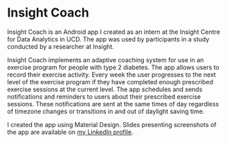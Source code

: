 # Insight Coach
Insight Coach is an Android app I created as an intern at the Insight Centre for Data Analytics in UCD. The app was used by participants in a study conducted by a researcher at Insight.

Insight Coach implements an adaptive coaching system for use in an exercise program for people with type 2 diabetes. The app allows users to record their exercise activity. Every week the user progresses to the next level of the exercise program if they have completed enough prescribed exercise sessions at the current level. The app schedules and sends notifications and reminders to users about their prescribed exercise sessions. These notifications are sent at the same times of day regardless of timezone changes or transitions in and out of daylight saving time.

I created the app using Material Design. Slides presenting screenshots of the app are available on [my LinkedIn profile](https://www.linkedin.com/in/daniel-conroy/).
